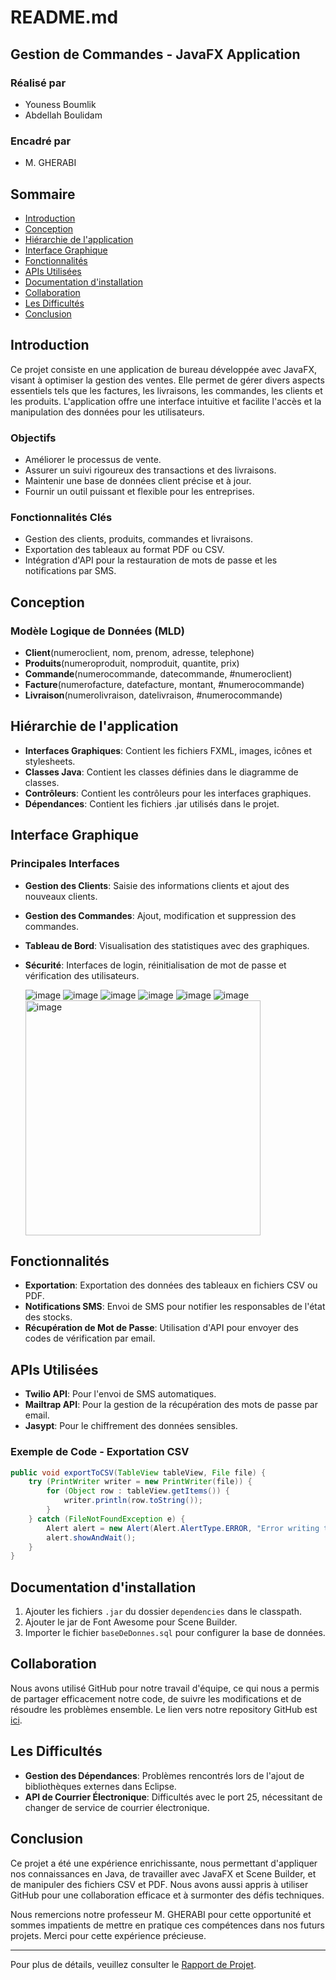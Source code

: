 # README.md

## Gestion de Commandes - JavaFX Application

### Réalisé par
- Youness Boumlik
- Abdellah Boulidam

### Encadré par
- M. GHERABI

## Sommaire

- [Introduction](#introduction)
- [Conception](#conception)
- [Hiérarchie de l'application](#hiérarchie-de-lapplication)
- [Interface Graphique](#interface-graphique)
- [Fonctionnalités](#fonctionnalités)
- [APIs Utilisées](#apis-utilisées)
- [Documentation d'installation](#documentation-dinstallation)
- [Collaboration](#collaboration)
- [Les Difficultés](#les-difficultés)
- [Conclusion](#conclusion)

## Introduction

Ce projet consiste en une application de bureau développée avec JavaFX, visant à optimiser la gestion des ventes. Elle permet de gérer divers aspects essentiels tels que les factures, les livraisons, les commandes, les clients et les produits. L'application offre une interface intuitive et facilite l'accès et la manipulation des données pour les utilisateurs.

### Objectifs

- Améliorer le processus de vente.
- Assurer un suivi rigoureux des transactions et des livraisons.
- Maintenir une base de données client précise et à jour.
- Fournir un outil puissant et flexible pour les entreprises.

### Fonctionnalités Clés

- Gestion des clients, produits, commandes et livraisons.
- Exportation des tableaux au format PDF ou CSV.
- Intégration d'API pour la restauration de mots de passe et les notifications par SMS.

## Conception

### Modèle Logique de Données (MLD)

- **Client**(numeroclient, nom, prenom, adresse, telephone)
- **Produits**(numeroproduit, nomproduit, quantite, prix)
- **Commande**(numerocommande, datecommande, #numeroclient)
- **Facture**(numerofacture, datefacture, montant, #numerocommande)
- **Livraison**(numerolivraison, datelivraison, #numerocommande)

## Hiérarchie de l'application

- **Interfaces Graphiques**: Contient les fichiers FXML, images, icônes et stylesheets.
- **Classes Java**: Contient les classes définies dans le diagramme de classes.
- **Contrôleurs**: Contient les contrôleurs pour les interfaces graphiques.
- **Dépendances**: Contient les fichiers .jar utilisés dans le projet.

## Interface Graphique

### Principales Interfaces

- **Gestion des Clients**: Saisie des informations clients et ajout des nouveaux clients.
- **Gestion des Commandes**: Ajout, modification et suppression des commandes.
- **Tableau de Bord**: Visualisation des statistiques avec des graphiques.
- **Sécurité**: Interfaces de login, réinitialisation de mot de passe et vérification des utilisateurs.

  ![image](https://github.com/Younessboumlik/GestionDeVente/assets/104656844/5a27c9f6-0fc9-474b-9f3e-d4854e816305)
  ![image](https://github.com/Younessboumlik/GestionDeVente/assets/104656844/8f7fb0cd-1a96-4ff7-92f2-d871c4c7776b)
  ![image](https://github.com/Younessboumlik/GestionDeVente/assets/104656844/966a7b84-2755-46ae-b0ba-b38ac68cd982)
  ![image](https://github.com/Younessboumlik/GestionDeVente/assets/104656844/2305529e-497b-4ba7-98a9-fc347f15430c)
  ![image](https://github.com/Younessboumlik/GestionDeVente/assets/104656844/c88481ad-3658-429b-8c30-121d7952f9bb)
  ![image](https://github.com/Younessboumlik/GestionDeVente/assets/104656844/afe50578-b98a-4d8c-9673-e4a08a4f3a19)
  <img width="376" alt="image" src="https://github.com/Younessboumlik/GestionDeVente/assets/104656844/d422f1b7-bd22-4742-ad25-68d07e4e9e95">


## Fonctionnalités

- **Exportation**: Exportation des données des tableaux en fichiers CSV ou PDF.
- **Notifications SMS**: Envoi de SMS pour notifier les responsables de l'état des stocks.
- **Récupération de Mot de Passe**: Utilisation d'API pour envoyer des codes de vérification par email.

## APIs Utilisées

- **Twilio API**: Pour l'envoi de SMS automatiques.
- **Mailtrap API**: Pour la gestion de la récupération des mots de passe par email.
- **Jasypt**: Pour le chiffrement des données sensibles.

### Exemple de Code - Exportation CSV

```java
public void exportToCSV(TableView tableView, File file) {
    try (PrintWriter writer = new PrintWriter(file)) {
        for (Object row : tableView.getItems()) {
            writer.println(row.toString());
        }
    } catch (FileNotFoundException e) {
        Alert alert = new Alert(Alert.AlertType.ERROR, "Error writing to file.");
        alert.showAndWait();
    }
}
```

## Documentation d'installation

1. Ajouter les fichiers `.jar` du dossier `dependencies` dans le classpath.
2. Ajouter le jar de Font Awesome pour Scene Builder.
3. Importer le fichier `baseDeDonnes.sql` pour configurer la base de données.

## Collaboration

Nous avons utilisé GitHub pour notre travail d'équipe, ce qui nous a permis de partager efficacement notre code, de suivre les modifications et de résoudre les problèmes ensemble. Le lien vers notre repository GitHub est [ici](https://github.com/Younessboumlik/GestionDeVente).

## Les Difficultés

- **Gestion des Dépendances**: Problèmes rencontrés lors de l'ajout de bibliothèques externes dans Eclipse.
- **API de Courrier Électronique**: Difficultés avec le port 25, nécessitant de changer de service de courrier électronique.

## Conclusion

Ce projet a été une expérience enrichissante, nous permettant d'appliquer nos connaissances en Java, de travailler avec JavaFX et Scene Builder, et de manipuler des fichiers CSV et PDF. Nous avons aussi appris à utiliser GitHub pour une collaboration efficace et à surmonter des défis techniques.

Nous remercions notre professeur M. GHERABI pour cette opportunité et sommes impatients de mettre en pratique ces compétences dans nos futurs projets. Merci pour cette expérience précieuse.

---

Pour plus de détails, veuillez consulter le [Rapport de Projet](RapportProjetJava.pdf).
